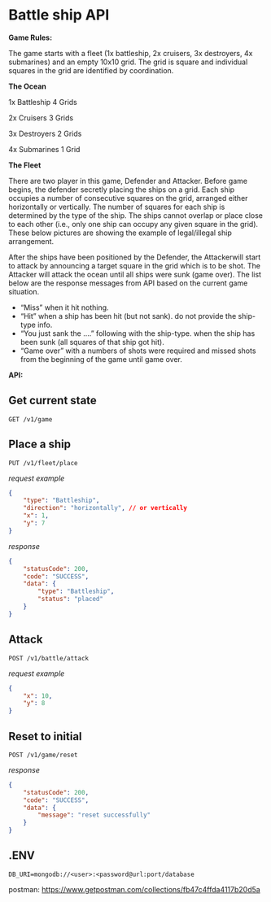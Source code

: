 # Battle ship API

**Game Rules:**

The game starts with a fleet (1x battleship, 2x cruisers, 3x destroyers, 4x submarines) and an empty
10x10 grid. The grid is square and individual squares in the grid are identified by coordination.

**The Ocean**

1x Battleship 4 Grids

2x Cruisers 3 Grids

3x Destroyers 2 Grids

4x Submarines 1 Grid

**The Fleet**

There are two player in this game, Defender​ and Attacker​. Before game begins, the defender​ secretly
placing the ships on a grid. Each ship occupies a number of consecutive squares on the grid, arranged
either horizontally or vertically​.
The number of squares for each ship is determined by the type of the ship. The ships cannot overlap or
place close to each other (i.e., only one ship can occupy any given square in the grid). These below
pictures are showing the example of legal/illegal ship arrangement.

After the ships have been positioned by the Defender​, the Attacker​ will start to attack by announcing a
target square in the grid which is to be shot. The Attacker​ will attack the ocean until all ships were
sunk (game over).
The list below are the response messages from API based on the current game situation.
- “Miss”​ when it hit nothing.
- “Hit”​ when a ship has been hit (but not sank). do not​ provide the ship-type info.
- “You just sank the ....”​ following with the ship-type. when the ship has been sunk (all squares
of that ship got hit).
- “Game over”​ with a numbers of shots were required​ and missed shots​ from the beginning
of the game until game over.

**API:**

## Get current state 
```
GET /v1/game
```

## Place a ship
```
PUT /v1/fleet/place
```

*request example*
```json
{
	"type": "Battleship",
	"direction": "horizontally", // or vertically
	"x": 1,
	"y": 7
}
```

*response*
```json
{
    "statusCode": 200,
    "code": "SUCCESS",
    "data": {
        "type": "Battleship",
        "status": "placed"
    }
}
```

## Attack
 ```
 POST /v1/battle/attack
 ```

*request example*
```json
{
	"x": 10,
	"y": 8
}
```

## Reset to initial
```
POST /v1/game/reset
```
*response*
```json
{
    "statusCode": 200,
    "code": "SUCCESS",
    "data": {
        "message": "reset successfully"
    }
}
```

## .ENV
```
DB_URI=mongodb://<user>:<password@url:port/database
```

postman: https://www.getpostman.com/collections/fb47c4ffda4117b20d5a